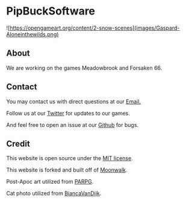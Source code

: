 # PipBuckSoftware

![https://opengameart.org/content/2-snow-scenes](images/Gaspard-Aloneinthewilds.png)

## About

We are working on the games Meadowbrook and Forsaken 66.

## Contact

You may contact us with direct questions at our [Email.](mailto:pipbucksoftware@protonmail.com)

Follow us at our [Twitter](https://twitter.com/pipbucksoftware) for updates to our games.

And feel free to open an issue at our [Github](https://github.com/pipbucksoftware) for bugs.

## Credit

This website is open source under the [MIT license](LICENSE.md).

This website is forked and built off of [Moonwalk](https://github.com/abhinavs/moonwalk).

Post-Apoc art utilized from [PARPG](https://opengameart.org/art-search-advanced?field_art_tags_tid=PARPG).

Cat photo utilized from [BiancaVanDijk](https://pixabay.com/illustrations/cat-books-cartoon-nature-animal-8415620/).